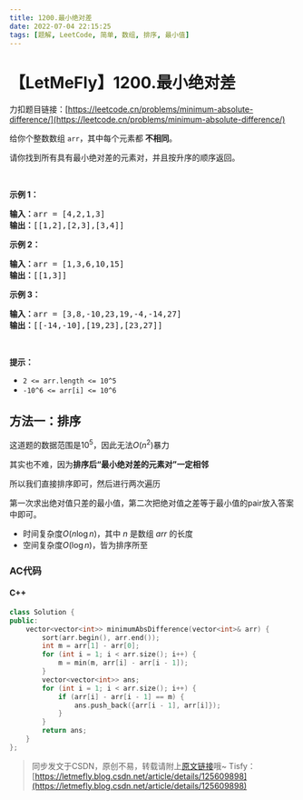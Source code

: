 ```yaml
---
title: 1200.最小绝对差
date: 2022-07-04 22:15:25
tags: [题解, LeetCode, 简单, 数组, 排序, 最小值]
---
```


# 【LetMeFly】1200.最小绝对差

力扣题目链接：[https://leetcode.cn/problems/minimum-absolute-difference/](https://leetcode.cn/problems/minimum-absolute-difference/)

<p>给你个整数数组&nbsp;<code>arr</code>，其中每个元素都 <strong>不相同</strong>。</p>

<p>请你找到所有具有最小绝对差的元素对，并且按升序的顺序返回。</p>

<p>&nbsp;</p>

<p><strong>示例 1：</strong></p>

<pre><strong>输入：</strong>arr = [4,2,1,3]
<strong>输出：</strong>[[1,2],[2,3],[3,4]]
</pre>

<p><strong>示例 2：</strong></p>

<pre><strong>输入：</strong>arr = [1,3,6,10,15]
<strong>输出：</strong>[[1,3]]
</pre>

<p><strong>示例 3：</strong></p>

<pre><strong>输入：</strong>arr = [3,8,-10,23,19,-4,-14,27]
<strong>输出：</strong>[[-14,-10],[19,23],[23,27]]
</pre>

<p>&nbsp;</p>

<p><strong>提示：</strong></p>

<ul>
	<li><code>2 &lt;= arr.length &lt;= 10^5</code></li>
	<li><code>-10^6 &lt;= arr[i] &lt;= 10^6</code></li>
</ul>


    
## 方法一：排序

这道题的数据范围是$10^5$，因此无法$O(n^2)$暴力

其实也不难，因为**排序后“最小绝对差的元素对”一定相邻**

所以我们直接排序即可，然后进行两次遍历

第一次求出绝对值只差的最小值，第二次把绝对值之差等于最小值的pair放入答案中即可。

+ 时间复杂度$O(n\log n)$，其中 $n$ 是数组 $\textit{arr}$ 的长度
+ 空间复杂度$O(\log n)$，皆为排序所至

### AC代码

#### C++

```cpp
class Solution {
public:
    vector<vector<int>> minimumAbsDifference(vector<int>& arr) {
        sort(arr.begin(), arr.end());
        int m = arr[1] - arr[0];
        for (int i = 1; i < arr.size(); i++) {
            m = min(m, arr[i] - arr[i - 1]);
        }
        vector<vector<int>> ans;
        for (int i = 1; i < arr.size(); i++) {
            if (arr[i] - arr[i - 1] == m) {
                ans.push_back({arr[i - 1], arr[i]});
            }
        }
        return ans;
    }
};
```

> 同步发文于CSDN，原创不易，转载请附上[原文链接](https://blog.letmefly.xyz/2022/07/04/LeetCode%201200.%E6%9C%80%E5%B0%8F%E7%BB%9D%E5%AF%B9%E5%B7%AE/)哦~
> Tisfy：[https://letmefly.blog.csdn.net/article/details/125609898](https://letmefly.blog.csdn.net/article/details/125609898)
